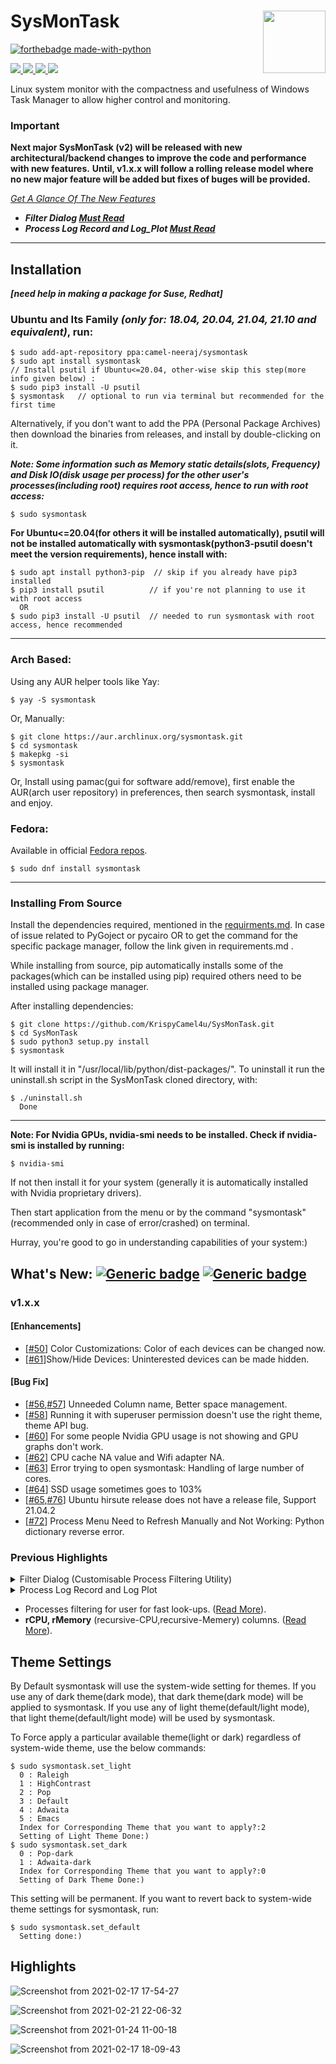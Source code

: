 # SysMonTask  <img align="right" width="100" height="100" src="https://user-images.githubusercontent.com/48773008/108200308-4d170080-7144-11eb-8354-0c528c7b1ac2.png">
[![forthebadge made-with-python](http://ForTheBadge.com/images/badges/made-with-python.svg)](https://www.python.org/)

<p align="left">
<a href="https://github.com/KrispyCamel4u/SysMonTask/commit-activity">
    <img src="https://img.shields.io/badge/Maintained%3F-yes-green.svg">
</a>

<a href="https://github.com/KrispyCamel4u/SysMonTask/tags/">
    <img src="https://img.shields.io/github/v/tag/KrispyCamel4u/SysMonTask.svg">
</a>
<a href="https://github.com/KrispyCamel4u/SysMonTask/master/LICENSE">
    <img src="https://img.shields.io/github/license/KrispyCamel4u/SysMonTask.svg">
</a>

<a href="https://github.com/KrispyCamel4u">
    <img src="https://img.shields.io/badge/Need%20help%3F-Ask-27B89C">
</a>
</p>

Linux system monitor with the compactness and usefulness of Windows Task Manager to allow higher control and monitoring.

### Important
**Next major SysMonTask (v2) will be released with new architectural/backend changes to improve the code and performance with new features.**
**Until, v1.x.x will follow a rolling release model where no new major feature will be added but fixes of buges will be provided.**

*[Get A Glance Of The New Features](https://github.com/KrispyCamel4u/SysMonTask#whats-new--)*
- ***Filter Dialog [Must Read](https://github.com/KrispyCamel4u/SysMonTask/blob/master/DOCS.md#filter-dialog-view-filter)***
- ***Process Log Record and Log_Plot [Must Read](https://github.com/KrispyCamel4u/SysMonTask/blob/master/DOCS.md#process-log-recordplot)***

---

## Installation
***[need help in making a package for Suse, Redhat]***

### Ubuntu and Its Family *(only for: 18.04, 20.04, 21.04, 21.10 and equivalent)*, run:
```
$ sudo add-apt-repository ppa:camel-neeraj/sysmontask
$ sudo apt install sysmontask
// Install psutil if Ubuntu<=20.04, other-wise skip this step(more info given below) :
$ sudo pip3 install -U psutil
$ sysmontask   // optional to run via terminal but recommended for the first time
```
Alternatively, if you don't want to add the PPA (Personal Package Archives) then download the binaries from releases, and install by double-clicking on it.

***Note: Some information such as Memory static details(slots, Frequency) and Disk IO(disk usage per process) for the other user's processes(including root) requires root access, hence to run with root access:***
```
$ sudo sysmontask
```
**For Ubuntu<=20.04(for others it will be installed automatically), psutil will not be installed automatically with sysmontask(python3-psutil doesn't meet the version requirements), hence install with:**

```
$ sudo apt install python3-pip  // skip if you already have pip3 installed
$ pip3 install psutil          // if you're not planning to use it with root access
  OR
$ sudo pip3 install -U psutil  // needed to run sysmontask with root access, hence recommended
```
---

### Arch Based:
Using any AUR helper tools like Yay:
```
$ yay -S sysmontask
```
Or, Manually:
```
$ git clone https://aur.archlinux.org/sysmontask.git
$ cd sysmontask
$ makepkg -si
$ sysmontask
```
Or,
Install using pamac(gui for software add/remove), first enable the AUR(arch user repository) in preferences, then search sysmontask, install and enjoy.

### Fedora:

Available in official [Fedora repos](https://src.fedoraproject.org/rpms/sysmontask).
```
$ sudo dnf install sysmontask
```
---
### Installing From Source
Install the dependencies required, mentioned in the [requirments.md](https://github.com/KrispyCamel4u/SysMonTask/blob/master/requirements.md). In case of issue related to PyGoject or pycairo OR to get the command for the specific package manager, follow the link given in requirements.md .

While installing from source, pip automatically installs some of the packages(which can be installed using pip) required others need to be installed using package manager.

After installing dependencies:
```
$ git clone https://github.com/KrispyCamel4u/SysMonTask.git
$ cd SysMonTask
$ sudo python3 setup.py install
$ sysmontask
```
It will install it in "/usr/local/lib/python<version>/dist-packages/".
To uninstall it run the uninstall.sh script in the SysMonTask cloned directory, with:
```
$ ./uninstall.sh
  Done
```

---

**Note: For Nvidia GPUs, nvidia-smi needs to be installed. Check if nvidia-smi is installed by running:**
```
$ nvidia-smi
```
If not then install it for your system (generally it is automatically installed with Nvidia proprietary drivers).

Then start application from the menu or by the command "sysmontask" (recommended only in case of error/crashed) on terminal.

Hurray, you're good to go in understanding capabilities of your system:)


## What's New: [![Generic badge](https://img.shields.io/badge/What's_New-History-red.svg)](https://github.com/KrispyCamel4u/SysMonTask/blob/master/HISTORY.md) [![Generic badge](https://img.shields.io/badge/Read_More-Docs-blueviolet.svg)](https://github.com/KrispyCamel4u/SysMonTask/blob/master/DOCS.md)

### v1.x.x
#### [Enhancements]
- [[#50](https://github.com/KrispyCamel4u/SysMonTask/issues/50)] Color Customizations: Color of each devices can be changed now.
- [[#61](https://github.com/KrispyCamel4u/SysMonTask/issues/50)]Show/Hide Devices: Uninterested devices can be made hidden.

#### [Bug Fix]
- [[#56](https://github.com/KrispyCamel4u/SysMonTask/issues/56),[#57](https://github.com/KrispyCamel4u/SysMonTask/issues/57)] Unneeded Column name, Better space management.
- [[#58](https://github.com/KrispyCamel4u/SysMonTask/issues/58)] Running it with superuser permission doesn't use the right theme, theme API bug.
- [[#60](https://github.com/KrispyCamel4u/SysMonTask/issues/60)] For some people Nvidia GPU usage is not showing and GPU graphs don't work.
- [[#62](https://github.com/KrispyCamel4u/SysMonTask/issues/62)] CPU cache NA value and Wifi adapter NA.
- [[#63](https://github.com/KrispyCamel4u/SysMonTask/issues/63)] Error trying to open sysmontask: Handling of large number of cores.
- [[#64](https://github.com/KrispyCamel4u/SysMonTask/issues/64)] SSD usage sometimes goes to 103%
- [[#65](https://github.com/KrispyCamel4u/SysMonTask/issues/65),[#76](https://github.com/KrispyCamel4u/SysMonTask/issues/76)] Ubuntu hirsute release does not have a release file, Support 21.04.2
- [[#72](https://github.com/KrispyCamel4u/SysMonTask/issues/72)] Process Menu Need to Refresh Manually and Not Working: Python dictionary reverse error.

### Previous Highlights
<details>
 <summary>Filter Dialog (Customisable Process Filtering Utility)</summary>

 Highly Customisable fearure to preicisely pin-point the unwanted process to filter them out. Can be accesed from **View->Filter**
 **Strict Syntex and semantic** need to be followed to use it, ***Hence [Must Read](https://github.com/KrispyCamel4u/SysMonTask/blob/master/DOCS.md#filter-dialog-view-filter) the Docs to use it***
 ![Screenshot from 2021-04-14 22-42-58](https://user-images.githubusercontent.com/48773008/114751481-d298e480-9d72-11eb-8fc2-13b370b557f2.png)

 A simple TYPE:I use given below:

 To filter out process which contains a peculiar word in its Name, Owner and Command, add the word in Filter as given below:
 ```<word>:1```

 ***NOTE:** Using without Filter will show all the processes. Since python is not a Fast executing language, the CPU utilisation will be more than 1% in steady state. Using Filter to remove all root process reduces the burden a improved performance can be seen. Hence for **low end systems** use FILTER.*

</details>

<details>
    <summary>Process Log Record and Log Plot</summary>

Process performance metrics can be recorded as Logs in **$HOME/sysmontask_log** directory using Record button on selected process and can be visualised using Log_Plot. [Read More](https://github.com/KrispyCamel4u/SysMonTask/blob/master/DOCS.md#process-log-recordplot)

**Record**

![Screenshot from 2021-04-14 22-42-58](https://user-images.githubusercontent.com/48773008/114751481-d298e480-9d72-11eb-8fc2-13b370b557f2.png)

**Log_Plot** utility uses matplotlib(python3-matplotlib) and it is not installed automatically. To use it install matplotlib via pip3 or pacakge manager.

![Screenshot from 2021-04-16 11-42-51](https://user-images.githubusercontent.com/48773008/114979668-ea728480-9ea8-11eb-8655-e8730a32418e.png)


</details>

- Processes filtering for user for fast look-ups. ([Read More](https://github.com/KrispyCamel4u/SysMonTask/blob/master/DOCS.md)).
- **rCPU, rMemory** (recursive-CPU,recursive-Memery) columns. ([Read More](https://github.com/KrispyCamel4u/SysMonTask/blob/master/DOCS.md)).


## Theme Settings

By Default sysmontask will use the system-wide setting for themes. If you use any of dark theme(dark mode), that dark theme(dark mode) will be applied to sysmontask. If you use any of light theme(default/light mode), that light theme(default/light mode) will be used by sysmontask.

To Force apply a particular available theme(light or dark) regardless of system-wide theme, use the below commands:
```
$ sudo sysmontask.set_light
  0 : Raleigh
  1 : HighContrast
  2 : Pop
  3 : Default
  4 : Adwaita
  5 : Emacs
  Index for Corresponding Theme that you want to apply?:2
  Setting of Light Theme Done:)
$ sudo sysmontask.set_dark
  0 : Pop-dark
  1 : Adwaita-dark
  Index for Corresponding Theme that you want to apply?:0
  Setting of Dark Theme Done:)
  ```
This setting will be permanent. If you want to revert back to system-wide theme settings for sysmontask, run:
```
$ sudo sysmontask.set_default
  Setting done:)
```

## Highlights
![Screenshot from 2021-02-17 17-54-27](https://user-images.githubusercontent.com/48773008/108204170-79814b80-7149-11eb-8b1f-843a1efa8d42.png)

![Screenshot from 2021-02-21 22-06-32](https://user-images.githubusercontent.com/48773008/108631693-1bc66980-7491-11eb-8b1e-59df9622bd32.png)

![Screenshot from 2021-01-24 11-00-18](https://user-images.githubusercontent.com/48773008/105622210-7ab6a580-5e35-11eb-9a43-8f09c0efbdb2.png)

![Screenshot from 2021-02-17 18-09-43](https://user-images.githubusercontent.com/48773008/108212228-a33f7000-7153-11eb-9d3d-2c56d411efc7.png)



